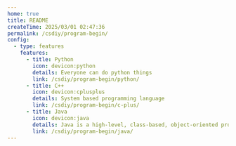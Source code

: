 ```yaml
---
home: true
title: README
createTime: 2025/03/01 02:47:36
permalink: /csdiy/program-begin/
config:
  - type: features
    features:
      - title: Python
        icon: devicon:python
        details: Everyone can do python things
        link: /csdiy/program-begin/python/
      - title: C++
        icon: devicon:cplusplus
        details: System based programming language
        link: /csdiy/program-begin/c-plus/
      - title: Java
        icon: devicon:java
        details: Java is a high-level, class-based, object-oriented programming language
        link: /csdiy/program-begin/java/
---
```

